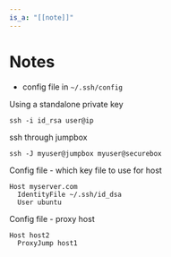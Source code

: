 ```yaml
---
is_a: "[[note]]"
---
```

# Notes
- config file in `~/.ssh/config`

Using a standalone private key
```
ssh -i id_rsa user@ip
```

ssh through jumpbox
```
ssh -J myuser@jumpbox myuser@securebox
```

Config file - which key file to use for host
```
Host myserver.com
  IdentityFile ~/.ssh/id_dsa
  User ubuntu
```

Config file - proxy host
```
Host host2
  ProxyJump host1
```
